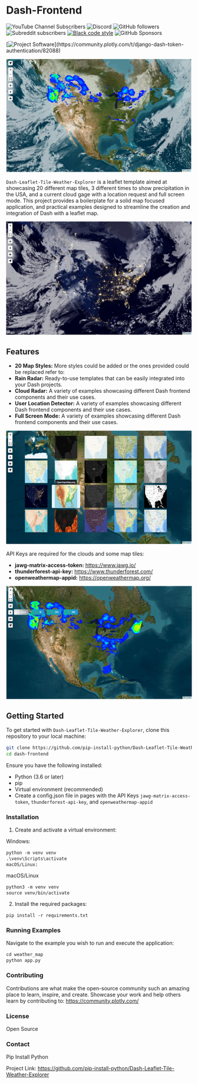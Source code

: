 # Dash-Frontend
![YouTube Channel Subscribers](https://img.shields.io/youtube/channel/subscribers/UC-pBvv8mzLpj0k-RIbc2Nog?style=social)
![Discord](https://img.shields.io/discord/396334922522165248)
![GitHub followers](https://img.shields.io/github/followers/pip-install-python?style=social)
![Subreddit subscribers](https://img.shields.io/reddit/subreddit-subscribers/PipInstallPython?style=social)
[![Black code style](https://img.shields.io/badge/code%20style-black-000000.svg)](https://github.com/ambv/black)
![GitHub Sponsors](https://img.shields.io/github/sponsors/pip-install-python)

[![Project Software](https://skills.thijs.gg/icons?i=linux,flask,py,react,js,html,css,)](https://community.plotly.com/t/django-dash-token-authentication/82088)

![Initial_Map](assets/github/initial_load_with_clouds.png)

`Dash-Leaflet-Tile-Weather-Explorer` is a leaflet template aimed at showcasing 20 different map tiles, 3 different times to show precipitation in the USA, and a current cloud gage with a location request and full screen mode. This project provides a boilerplate for a solid map focused application, and practical examples designed to streamline the creation and integration of Dash with a leaflet map.

![Night](assets/github/night.png)

## Features

- **20 Map Styles:** More styles could be added or the ones provided could be replaced refer to: 
- **Rain Radar:** Ready-to-use templates that can be easily integrated into your Dash projects.
- **Cloud Radar:** A variety of examples showcasing different Dash frontend components and their use cases.
- **User Location Detector:** A variety of examples showcasing different Dash frontend components and their use cases.
- **Full Screen Mode:** A variety of examples showcasing different Dash frontend components and their use cases.

![tile_selector](assets/github/tile_selector.png)

API Keys are required for the clouds and some map tiles:
- **jawg-matrix-access-token:** https://www.jawg.io/
- **thunderforest-api-key:** https://www.thunderforest.com/
- **openweathermap-appid:** https://openweathermap.org/

![precipitation](assets/github/precipitation.png)

## Getting Started

To get started with `Dash-Leaflet-Tile-Weather-Explorer`, clone this repository to your local machine:

```bash
git clone https://github.com/pip-install-python/Dash-Leaflet-Tile-Weather-Explorer.git
cd dash-frontend
```
Ensure you have the following installed:

- Python (3.6 or later)
- pip
- Virtual environment (recommended)
- Create a config.json file in pages with the API Keys `jawg-matrix-access-token`, `thunderforest-api-key`, and `openweathermap-appid`

### Installation
1. Create and activate a virtual environment:

Windows:
```
python -m venv venv
.\venv\Scripts\activate
macOS/Linux:
```

macOS/Linux
```
python3 -m venv venv
source venv/bin/activate
```

2. Install the required packages:

```
pip install -r requirements.txt
```

### Running Examples
Navigate to the example you wish to run and execute the application:

```
cd weather_map
python app.py
```

### Contributing
Contributions are what make the open-source community such an amazing place to learn, inspire, and create. Showcase your work and help others learn by contributing to: https://community.plotly.com/

### License
Open Source

### Contact
Pip Install Python

Project Link: https://github.com/pip-install-python/Dash-Leaflet-Tile-Weather-Explorer


